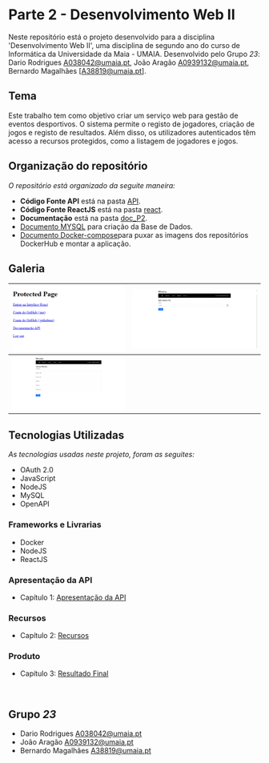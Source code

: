 # Parte 2 - Desenvolvimento Web II

Neste repositório está o projeto desenvolvido para a disciplina 'Desenvolvimento Web II', uma disciplina de segundo ano do curso de Informática da Universidade da Maia - UMAIA. Desenvolvido pelo Grupo _23_: Dario Rodrigues [A038042@umaia.pt](mailto:A038042@umaia.pt), João Aragão [A0939132@umaia.pt](mailto:A0939132@umaia.pt), Bernardo Magalhães [A38819@umaia.pt].

## Tema 

Este trabalho tem como objetivo criar um serviço web para gestão de eventos desportivos. O sistema permite o registo de jogadores, criação de jogos e registo de resultados. Além disso, os utilizadores autenticados têm acesso a recursos protegidos, como a listagem de jogadores e jogos.

## Organização do repositório 

_O repositório está organizado da seguite maneira:_
* **Código Fonte API** está na pasta [API](src/).
* **Código Fonte ReactJS** está na pasta [react](src/).
* **Documentação** está na pasta [doc_P2](src/).
* [Documento MYSQL](src/api/openapi.yaml) para criação da Base de Dados.
* [Documento Docker-compose](Queries_base_de_dados.sql)para puxar as imagens dos repositórios DockerHub e montar a aplicação.


## Galeria 

| ![1](doc_P2/1.png)           | ![2](doc_P2/6.png)  |
| ---------------------------- | ----------- |
| ![3](doc_P2/5.png)           |


## Tecnologias Utilizadas

_As tecnologias usadas neste projeto, foram as seguites:_
* OAuth 2.0
* JavaScript
* NodeJS
* MySQL
* OpenAPI


### Frameworks e Livrarias 

* Docker
* NodeJS
* ReactJS

### Apresentação da API
* Capítulo 1: [Apresentação da API](doc_P2/c1.md)
### Recursos
* Capítulo 2: [Recursos](doc_P2/c2.md)
### Produto
* Capítulo 3: [Resultado Final](doc_P2/c3.md)

<br>

## Grupo _23_
* Dario Rodrigues [A038042@umaia.pt](mailto:A038042@umaia.pt)
* João Aragão [A0939132@umaia.pt](mailto:A0939132@umaia.pt)
* Bernardo Magalhães [A38819@umaia.pt](mailto:A38819@umaia.pt)
